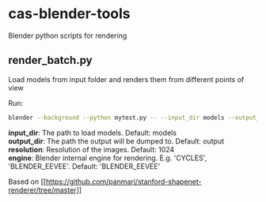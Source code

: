 # cas-blender-tools
Blender python scripts for rendering

## render_batch.py

Load models from input folder and renders them from different points of view

Run:

```bash
blender --background --python mytest.py -- --input_dir models --output_dir output --resolution 1024 --engine CYCLES
```

**input_dir**: The path to load models. Default: models  
**output_dir**: The path the output will be dumped to. Default: output  
**resolution**: Resolution of the images. Default: 1024  
**engine**: Blender internal engine for rendering. E.g. 'CYCLES', 'BLENDER_EEVEE'. Default: 'BLENDER_EEVEE'  
  
Based on [[https://github.com/panmari/stanford-shapenet-renderer/tree/master]]
